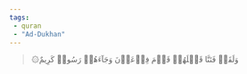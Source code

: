 ```yaml
---
tags: 
 - quran 
 - "Ad-Dukhan"
---
```


> ۞وَلَقَدۡ فَتَنَّا قَبۡلَهُمۡ قَوۡمَ فِرۡعَوۡنَ وَجَآءَهُمۡ رَسُولٞ كَرِيمٌ

